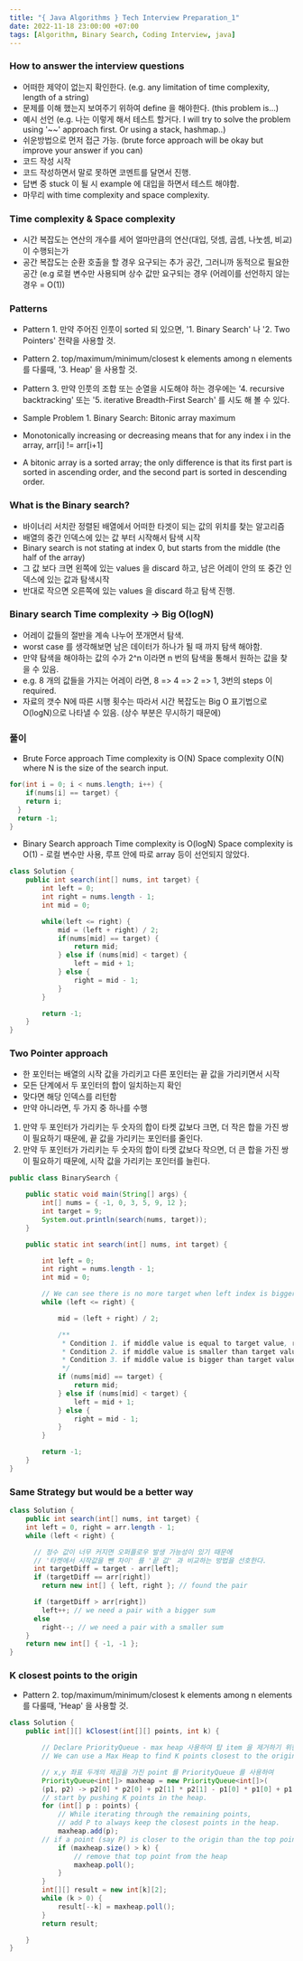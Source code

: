 ```yaml
---
title: "{ Java Algorithms } Tech Interview Preparation_1"
date: 2022-11-18 23:00:00 +07:00
tags: [Algorithm, Binary Search, Coding Interview, java]
---
```


### How to answer the interview questions

- 어떠한 제약이 없는지 확인한다. (e.g. any limitation of time complexity, length of a string)
- 문제를 이해 했는지 보여주기 위하여 define 을 해야한다. (this problem is...)
- 예시 선언 (e.g. 나는 이렇게 해서 테스트 할거다. I will try to solve the problem using '~~' approach first. Or using a stack, hashmap..)
- 쉬운방법으로 먼저 접근 가능. (brute force approach will be okay but improve your answer if you can)
- 코드 작성 시작
- 코드 작성하면서 말로 못하면 코멘트를 달면서 진행.
- 답변 중 stuck 이 될 시 example 에 대입을 하면서 테스트 해야함.
- 마무리 with time complexity and space complexity.

### Time complexity & Space complexity

- 시간 복잡도는 연산의 개수를 세어 얼마만큼의 연산(대입, 덧셈, 곱셈, 나눗셈, 비교)이 수행되는가
- 공간 복잡도는 순환 호출을 할 경우 요구되는 추가 공간, 그러니까 동적으로 필요한 공간 (e.g 로컬 변수만 사용되며 상수 값만 요구되는 경우 (어레이를 선언하지 않는 경우 = O(1))

### Patterns

- Pattern 1. 만약 주어진 인풋이 sorted 되 있으면, '1. Binary Search' 나 '2. Two Pointers' 전략을 사용할 것.
- Pattern 2. top/maximum/minimum/closest k elements among n elements 를 다룰때, '3. Heap' 을 사용할 것.
- Pattern 3. 만약 인풋의 조합 또는 순열을 시도해야 하는 경우에는 '4. recursive backtracking' 또는 '5. iterative Breadth-First Search' 를 시도 해 볼 수 있다.

- Sample Problem 1. Binary Search: Bitonic array maximum
- Monotonically increasing or decreasing means that for any index i in the array, arr[i] != arr[i+1]
- A bitonic array is a sorted array; the only difference is that its first part is sorted in ascending order, and the second part is sorted in descending order.

### What is the Binary search?

- 바이너리 서치란 정렬된 배열에서 어떠한 타겟이 되는 값의 위치를 찾는 알고리즘
- 배열의 중간 인덱스에 있는 값 부터 시작해서 탐색 시작
- Binary search is not stating at index 0, but starts from the middle (the half of the array)
- 그 값 보다 크면 왼쪽에 있는 values 을 discard 하고, 남은 어레이 안의 또 중간 인덱스에 있는 값과 탐색시작
- 반대로 작으면 오른쪽에 있는 values 을 discard 하고 탐색 진행.

### Binary search Time complexity &rarr; Big O(logN)

- 어레이 값들의 절반을 계속 나누어 쪼개면서 탐색.
- worst case 를 생각해보면 남은 데이터가 하나가 될 때 까지 탐색 해야함.
- 만약 탐색을 해야하는 값의 수가 2^n 이라면 n 번의 탐색을 통해서 원하는 값을 찾을 수 있음.
- e.g. 8 개의 값들을 가지는 어레이 라면, 8 => 4 => 2 => 1, 3번의 steps 이 required.
- 자료의 갯수 N에 따른 시행 횟수는 따라서 시간 복잡도는 Big O 표기법으로 O(logN)으로 나타낼 수 있음. (상수 부분은 무시하기 때문에)

### 풀이

- Brute Force approach
  Time complexity is O(N)
  Space complexity O(N) where N is the size of the search input.

```java
for(int i = 0; i < nums.length; i++) {
	if(nums[i] == target) {
  	return i;
  }
  return -1;
}

```

- Binary Search approach
  Time complexity is O(logN)
  Space complexity is O(1) - 로컬 변수만 사용, 루프 안에 따로 array 등이 선언되지 않았다.

```java
class Solution {
    public int search(int[] nums, int target) {
        int left = 0;
        int right = nums.length - 1;
        int mid = 0;

        while(left <= right) {
            mid = (left + right) / 2;
            if(nums[mid] == target) {
                return mid;
            } else if (nums[mid] < target) {
                left = mid + 1;
            } else {
                right = mid - 1;
            }
        }

        return -1;
    }
}
```

### Two Pointer approach

- 한 포인터는 배열의 시작 값을 가리키고 다른 포인터는 끝 값을 가리키면서 시작
- 모든 단계에서 두 포인터의 합이 일치하는지 확인
- 맞다면 해당 인덱스를 리턴함
- 만약 아니라면, 두 가지 중 하나를 수행

1. 만약 두 포인터가 가리키는 두 숫자의 합이 타켓 값보다 크면, 더 작은 합을 가진 쌍이 필요하기 때문에, 끝 값을 가리키는 포인터를 줄인다.
2. 만약 두 포인터가 가리키는 두 숫자의 합이 타멧 값보다 작으면, 더 큰 합을 가진 쌍이 필요하기 때문에, 시작 값을 가리키는 포인터를 늘린다.

```java
public class BinarySearch {

	public static void main(String[] args) {
		int[] nums = { -1, 0, 3, 5, 9, 12 };
		int target = 9;
		System.out.println(search(nums, target));
	}

	public static int search(int[] nums, int target) {

		int left = 0;
		int right = nums.length - 1;
		int mid = 0;

		// We can see there is no more target when left index is bigger than right index.
		while (left <= right) {

			mid = (left + right) / 2;

			/**
			 * Condition 1. if middle value is equal to target value, return the index
			 * Condition 2. if middle value is smaller than target value, focus on the left side
			 * Condition 3. if middle value is bigger than target value, focus on the right side
			 */
			if (nums[mid] == target) {
				return mid;
			} else if (nums[mid] < target) {
				left = mid + 1;
			} else {
				right = mid - 1;
			}
		}

		return -1;
	}
}

```

### Same Strategy but would be a better way

```java
class Solution {
    public int search(int[] nums, int target) {
    int left = 0, right = arr.length - 1;
    while (left < right) {

      // 정수 값이 너무 커지면 오퍼플로우 발생 가능성이 있기 때문에
      // '타켓에서 시작값을 뺀 차이' 를 '끝 값' 과 비교하는 방법을 선호한다.
      int targetDiff = target - arr[left];
      if (targetDiff == arr[right])
        return new int[] { left, right }; // found the pair

      if (targetDiff > arr[right])
        left++; // we need a pair with a bigger sum
      else
        right--; // we need a pair with a smaller sum
    }
    return new int[] { -1, -1 };
}
```

### K closest points to the origin

- Pattern 2. top/maximum/minimum/closest k elements among n elements 를 다룰때, 'Heap' 을 사용할 것.

```java
class Solution {
   	public int[][] kClosest(int[][] points, int k) {

		// Declare PriorityQueue - max heap 사용하여 탑 item 을 제거하기 위한 전략
		// We can use a Max Heap to find K points closest to the origin.

		// x,y 좌표 두개의 제곱을 가진 point 를 PriorityQueue 를 사용하여
		PriorityQueue<int[]> maxheap = new PriorityQueue<int[]>(
	    (p1, p2) -> p2[0] * p2[0] + p2[1] * p2[1] - p1[0] * p1[0] + p1[1] * p1[1]);
        // start by pushing K points in the heap.
		for (int[] p : points) {
            // While iterating through the remaining points,
            // add P to always keep the closest points in the heap.
			maxheap.add(p);
        // if a point (say P) is closer to the origin than the top point of the max-heap
			if (maxheap.size() > k) {
                // remove that top point from the heap
				maxheap.poll();
			}
		}
		int[][] result = new int[k][2];
		while (k > 0) {
			result[--k] = maxheap.poll();
		}
		return result;

	}
}
```
